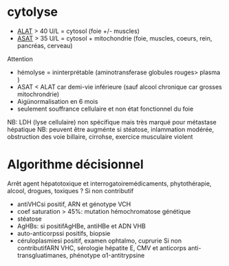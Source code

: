 # cytolyse



- [ALAT](#alatnorgmd) > 40 U/L = cytosol (foie +/- muscles) 
- [ASAT](#asatnorgmd) > 35 U/L = cytosol + mitochondrie (foie, muscles, coeurs, rein,
  pancréas, cerveau) 

Attention

- hémolyse = ininterprétable (aminotransferase globules rouges> plasma ) 
- ASAT < ALAT car demi-vie inférieure (sauf alcool chronique car grosses
  mitochrondrie) 
- Aigünormalisation en 6 mois 
- seulement souffrance cellulaire et non état fonctionnel du foie 

NB: LDH (lyse cellulaire) non spécifique mais très marqué pour métastase
hépatique NB: peuvent être augménte si stéatose, inlammation modérée,
obstruction des voie billaire, cirrohse, exercice musculaire violent 


# Algorithme décisionnel


Arrêt agent hépatotoxique et interrogatoiremédicaments, phytothérapie, alcool, drogues, toxiques ?
Si non contributif

- antiVHCsi positif, ARN et génotype VCH 
- coef saturation > 45%: mutation hémochromatose génétique 
- stéatose 
- AgHBs: si positifAgHBe, antiHBe et ADN VHB 
- auto-anticorpssi positifs, biopsie 
- céruloplasmiesi positif, examen ophtalmo, cuprurie Si non contributifARN VHC, sérologie hépatite E, CMV et anticorps anti-transgluatimanes, phénotype α1-antitrypsine 

